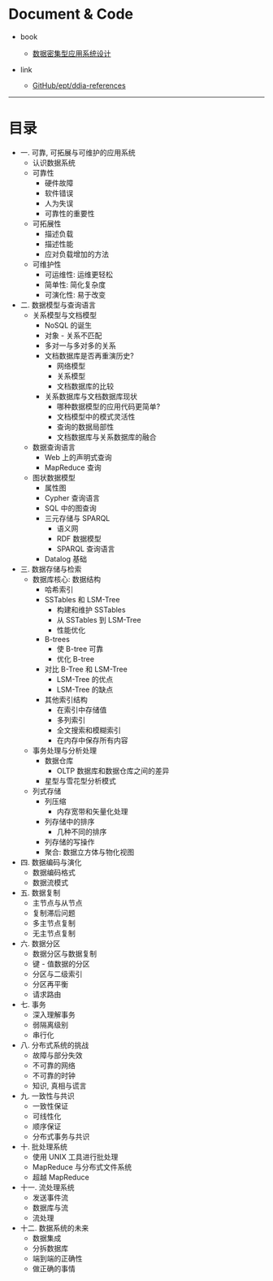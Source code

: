 
# Document & Code

- book
  - [数据密集型应用系统设计](https://www.amazon.cn/dp/B07HGH8153)

- link
  - [GitHub/ept/ddia-references](https://github.com/ept/ddia-references)

---

# 目录

- 一. 可靠, 可拓展与可维护的应用系统
  - 认识数据系统
  - 可靠性
    - 硬件故障
    - 软件错误
    - 人为失误
    - 可靠性的重要性
  - 可拓展性
    - 描述负载
    - 描述性能
    - 应对负载增加的方法
  - 可维护性
    - 可运维性: 运维更轻松
    - 简单性: 简化复杂度
    - 可演化性: 易于改变
- 二. 数据模型与查询语言
  - 关系模型与文档模型
    - NoSQL 的诞生
    - 对象 - 关系不匹配
    - 多对一与多对多的关系
    - 文档数据库是否再重演历史?
      - 网络模型
      - 关系模型
      - 文档数据库的比较
    - 关系数据库与文档数据库现状
      - 哪种数据模型的应用代码更简单?
      - 文档模型中的模式灵活性
      - 查询的数据局部性
      - 文档数据库与关系数据库的融合
  - 数据查询语言
    - Web 上的声明式查询
    - MapReduce 查询
  - 图状数据模型
    - 属性图
    - Cypher 查询语言
    - SQL 中的图查询
    - 三元存储与 SPARQL
      - 语义网
      - RDF 数据模型
      - SPARQL 查询语言
    - Datalog 基础
- 三. 数据存储与检索
  - 数据库核心: 数据结构
    - 哈希索引
    - SSTables 和 LSM-Tree
      - 构建和维护 SSTables
      - 从 SSTables 到 LSM-Tree
      - 性能优化
    - B-trees
      - 使 B-tree 可靠
      - 优化 B-tree
    - 对比 B-Tree 和 LSM-Tree
      - LSM-Tree 的优点
      - LSM-Tree 的缺点
    - 其他索引结构
      - 在索引中存储值
      - 多列索引
      - 全文搜索和模糊索引
      - 在内存中保存所有内容
  - 事务处理与分析处理
    - 数据仓库
      - OLTP 数据库和数据仓库之间的差异
    - 星型与雪花型分析模式
  - 列式存储
    - 列压缩
      - 内存宽带和矢量化处理
    - 列存储中的排序
      - 几种不同的排序
    - 列存储的写操作
    - 聚合: 数据立方体与物化视图
- 四. 数据编码与演化
  - 数据编码格式
  - 数据流模式
- 五. 数据复制
  - 主节点与从节点
  - 复制滞后问题
  - 多主节点复制
  - 无主节点复制
- 六. 数据分区
  - 数据分区与数据复制
  - 键 - 值数据的分区
  - 分区与二级索引
  - 分区再平衡
  - 请求路由
- 七. 事务
  - 深入理解事务
  - 弱隔离级别
  - 串行化
- 八. 分布式系统的挑战
  - 故障与部分失效
  - 不可靠的网络
  - 不可靠的时钟
  - 知识, 真相与谎言
- 九. 一致性与共识
  - 一致性保证
  - 可线性化
  - 顺序保证
  - 分布式事务与共识
- 十. 批处理系统
  - 使用 UNIX 工具进行批处理
  - MapReduce 与分布式文件系统
  - 超越 MapReduce
- 十一. 流处理系统
  - 发送事件流
  - 数据库与流
  - 流处理
- 十二. 数据系统的未来
  - 数据集成
  - 分拆数据库
  - 端到端的正确性
  - 做正确的事情
  